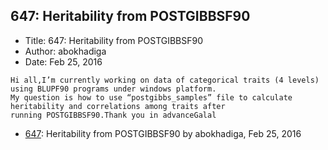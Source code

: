 ## 647: Heritability from POSTGIBBSF90

- Title: 647: Heritability from POSTGIBBSF90
- Author: abokhadiga
- Date: Feb 25, 2016

```
Hi all,I’m currently working on data of categorical traits (4 levels) using BLUPF90 programs under windows platform.
My question is how to use “postgibbs_samples” file to calculate heritability and correlations among traits after
running POSTGIBBSF90.Thank you in advanceGalal
```

- [647](0647.md): Heritability from POSTGIBBSF90 by abokhadiga, Feb 25, 2016
